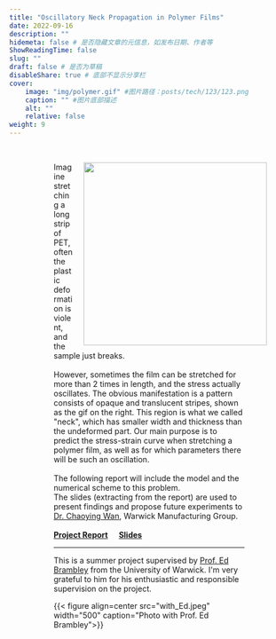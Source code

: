 ```yaml
---
title: "Oscillatory Neck Propagation in Polymer Films"
date: 2022-09-16
description: ""
hidemeta: false # 是否隐藏文章的元信息，如发布日期、作者等
ShowReadingTime: false
slug: ""
draft: false # 是否为草稿
disableShare: true # 底部不显示分享栏
cover:
    image: "img/polymer.gif" #图片路径：posts/tech/123/123.png
    caption: "" #图片底部描述
    alt: ""
    relative: false
weight: 9
---
```

<br/>
<figure>
    <img align="right" src="polymer.gif" style="width: 330px; margin: 0px 0px 5px 20px;" class="img_floats" />
<figure>

Imagine stretching a long strip of PET, often the plastic deformation is violent, and the sample just breaks. <br/> <br/>
However, sometimes the film can be stretched for more than 2 times in length, and the stress actually oscillates. The obvious manifestation is a pattern consists of opaque and translucent stripes, shown as the gif on the right. This region is what we called "neck", which has smaller width and thickness than the undeformed part. Our main purpose is to predict the stress-strain curve when stretching a polymer film, as well as for which parameters there will be such an oscillation.
<br/> <br/>
The following report will include the model and the numerical scheme to this problem. <br/>
The slides (extracting from the report) are used to present findings and propose future experiments to [Dr. Chaoying Wan](https://warwick.ac.uk/fac/sci/wmg/people/profile?id=1271420), Warwick Manufacturing Group.
<br/> <br/>
[**Project Report**](Refinements_on_a_novel_model_for_oscillatory_neck_propagation_in_polymer_films.pdf) &nbsp; &nbsp; [**Slides**](slides.pdf)
<br/> 
___
This is a summer project supervised by [Prof. Ed Brambley](https://homepages.warwick.ac.uk/staff/E.J.Brambley/) from the University of Warwick. I'm very grateful to him for his enthusiastic and responsible supervision on the project.

{{< figure align=center src="with_Ed.jpeg" width="500" caption="Photo with Prof. Ed Brambley">}}
